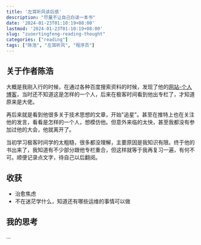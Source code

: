 ```yaml
---
title: '左耳听风读后感'
description: "尽量不让自己白读一本书"
date: '2024-01-23T01:10:19+08:00'
lastmod: '2024-01-23T01:10:19+08:00'
slug: "zuoertingfeng-reading-thought"
categories: ["reading"]
tags: ["陈浩", "左耳听风", "程序员"]
---
```


## 关于作者陈浩

大概是我刚入行的时候，在通过各种百度搜索资料的时候，发现了他的[网站-个人博客](https://coolshell.cn/haoel)，当时还不知道这是怎样的一个人，后来在极客时间看到他出专栏了，才知道原来是大佬。

再后来就是看到他很多关于技术思想的文章，开始"追星"。甚至在推特上也在关注他的发言，看看是怎样的一个人，想模仿他。但意外来临的太快，甚至我都没有参加过他的大会，他就离开了。

当初学习极客时间学的太粗糙，很多都没理解，主要原因是我知识有限。终于他的书出来了，我知道有不少部分跟他专栏重合，但这样就等于我再复习一遍，有何不可。顺便记录点文字，待自己以后翻阅。

## 收获

- 治愈焦虑
- 不在迷茫学什么，知道还有哪些运维的事情可以做


## 我的思考

...